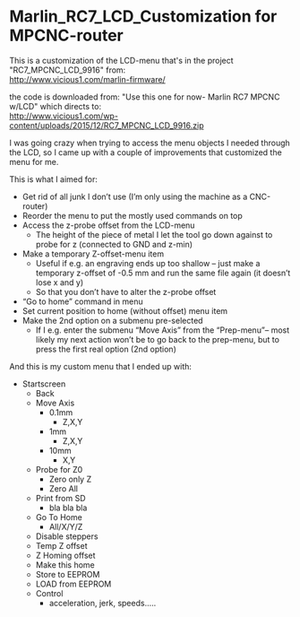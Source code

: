 # Marlin_RC7_LCD_Customization for MPCNC-router
This is a customization of the LCD-menu that's in the project "RC7_MPCNC_LCD_9916" from:<br>
http://www.vicious1.com/marlin-firmware/ 

the code is downloaded from: "Use this one for now- Marlin RC7 MPCNC w/LCD" which directs to: <br>
http://www.vicious1.com/wp-content/uploads/2015/12/RC7_MPCNC_LCD_9916.zip

I was going crazy when trying to access the menu objects I needed through the LCD, so I came up with a couple of improvements that customized the menu for me.

This is what I aimed for:<br>
* Get rid of all junk I don’t use (I’m only using the machine as a CNC-router)
* Reorder the menu to put the mostly used commands on top
* Access the z-probe offset from the LCD-menu
  * The height of the piece of metal I let the tool go down against to probe for z (connected to GND and z-min)
* Make a temporary Z-offset-menu item
  * Useful if e.g. an engraving ends up too shallow – just make a temporary z-offset of -0.5 mm and run the same file again (it doesn’t lose x and y)
  * So that you don’t have to alter the z-probe offset
* “Go to home” command in menu
* Set current position to home (without offset) menu item
* Make the 2nd option on a submenu pre-selected
  * If I e.g. enter the submenu “Move Axis” from the “Prep-menu”– most likely my next action won’t be to go back to the prep-menu, but to press the first real option (2nd option) 

And this is my custom menu that I ended up with: <br>
* Startscreen
  * Back
  * Move Axis
    * 0.1mm 
      * Z,X,Y
    * 1mm 
      * Z,X,Y
    * 10mm 
      * X,Y
  * Probe for Z0
    * Zero only Z
    * Zero All
  * Print from SD
    * bla bla bla 
  * Go To Home
    * All/X/Y/Z
  * Disable steppers
  * Temp Z offset
  * Z Homing offset 
  * Make this home
  * Store to EEPROM
  * LOAD from EEPROM
  * Control
    * acceleration, jerk, speeds.....
